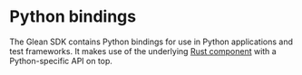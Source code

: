 # Python bindings

The Glean SDK contains Python bindings for use in Python applications and test frameworks.
It makes use of the underlying [Rust component](../core/index.md) with a Python-specific API on top.
